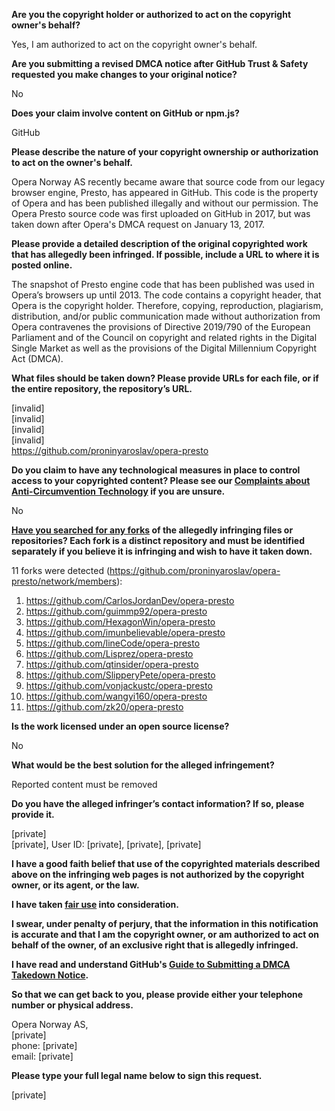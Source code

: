 **Are you the copyright holder or authorized to act on the copyright owner's behalf?**

Yes, I am authorized to act on the copyright owner's behalf.

**Are you submitting a revised DMCA notice after GitHub Trust & Safety requested you make changes to your original notice?**

No

**Does your claim involve content on GitHub or npm.js?**

GitHub

**Please describe the nature of your copyright ownership or authorization to act on the owner's behalf.**

Opera Norway AS recently became aware that source code from our legacy browser engine, Presto, has appeared in GitHub. This code is the property of Opera and has been published illegally and without our permission. The Opera Presto source code was first uploaded on GitHub in 2017, but was taken down after Opera's DMCA request on January 13, 2017.

**Please provide a detailed description of the original copyrighted work that has allegedly been infringed. If possible, include a URL to where it is posted online.**

The snapshot of Presto engine code that has been published was used in Opera’s browsers up until 2013. The code contains a copyright header, that Opera is the copyright holder. Therefore, copying, reproduction, plagiarism, distribution, and/or public communication made without authorization from Opera contravenes the provisions of Directive 2019/790 of the European Parliament and of the Council on copyright and related rights in the Digital Single Market as well as the provisions of the Digital Millennium Copyright Act (DMCA).

**What files should be taken down? Please provide URLs for each file, or if the entire repository, the repository’s URL.**

[invalid]  
[invalid]  
[invalid]  
[invalid]  
https://github.com/proninyaroslav/opera-presto

**Do you claim to have any technological measures in place to control access to your copyrighted content? Please see our <a href="https://docs.github.com/articles/guide-to-submitting-a-dmca-takedown-notice#complaints-about-anti-circumvention-technology">Complaints about Anti-Circumvention Technology</a> if you are unsure.**

No

**<a href="https://docs.github.com/articles/dmca-takedown-policy#b-what-about-forks-or-whats-a-fork">Have you searched for any forks</a> of the allegedly infringing files or repositories? Each fork is a distinct repository and must be identified separately if you believe it is infringing and wish to have it taken down.**

11 forks were detected (https://github.com/proninyaroslav/opera-presto/network/members):  
1. https://github.com/CarlosJordanDev/opera-presto  
2. https://github.com/guimmp92/opera-presto  
3. https://github.com/HexagonWin/opera-presto  
4. https://github.com/imunbelievable/opera-presto  
5. https://github.com/lineCode/opera-presto  
6. https://github.com/Lisprez/opera-presto  
7. https://github.com/qtinsider/opera-presto  
8. https://github.com/SlipperyPete/opera-presto  
9. https://github.com/vonjackustc/opera-presto  
10. https://github.com/wangyi160/opera-presto  
11. https://github.com/zk20/opera-presto  

**Is the work licensed under an open source license?**

No

**What would be the best solution for the alleged infringement?**

Reported content must be removed

**Do you have the alleged infringer’s contact information? If so, please provide it.**

[private]  
[private], User ID: [private], [private], [private]

**I have a good faith belief that use of the copyrighted materials described above on the infringing web pages is not authorized by the copyright owner, or its agent, or the law.**

**I have taken <a href="https://www.lumendatabase.org/topics/22">fair use</a> into consideration.**

**I swear, under penalty of perjury, that the information in this notification is accurate and that I am the copyright owner, or am authorized to act on behalf of the owner, of an exclusive right that is allegedly infringed.**

**I have read and understand GitHub's <a href="https://docs.github.com/articles/guide-to-submitting-a-dmca-takedown-notice/">Guide to Submitting a DMCA Takedown Notice</a>.**

**So that we can get back to you, please provide either your telephone number or physical address.**
 
Opera Norway AS,  
[private]  
phone: [private]  
email: [private]  

**Please type your full legal name below to sign this request.**

[private]  
